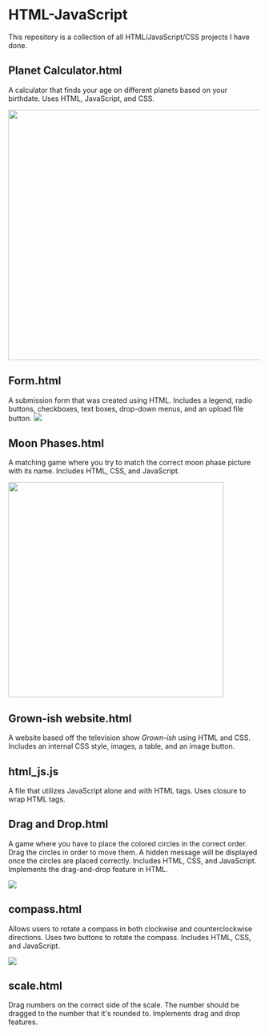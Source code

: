 # HTML-JavaScript

This repository is a collection of all HTML/JavaScript/CSS projects I have done.  


## Planet Calculator.html
A calculator that finds your age on different planets based on your birthdate. Uses HTML, JavaScript, and CSS.

<img src="https://github.com/tiabenson/HTML-JavaScript/blob/main/planet_calculator.png" width="790" height="500">

## Form.html
A submission form that was created using HTML.  Includes a legend, radio buttons, checkboxes, text boxes, drop-down menus, and an upload file button. 
![](https://github.com/tiabenson/HTML-JavaScript/blob/main/form.png)

## Moon Phases.html
A matching game where you try to match the correct moon phase picture with its name. Includes HTML, CSS, and JavaScript. 

<img src="https://github.com/tiabenson/HTML-JavaScript/blob/main/moon_phases.gif" height="430">

## Grown-ish website.html
A website based off the television show *Grown-ish* using HTML and CSS. Includes an internal CSS style, images, a table, and an image button.

## html_js.js
A file that utilizes JavaScript alone and with HTML tags. Uses closure to wrap HTML tags.

## Drag and Drop.html
A game where you have to place the colored circles in the correct order. Drag the circles in order to move them. A hidden message will be displayed once the circles are placed correctly. Includes HTML, CSS, and JavaScript. Implements the drag-and-drop feature in HTML. 

<img src="https://github.com/tiabenson/HTML-JavaScript/blob/main/drag_and_drop.gif">

## compass.html
Allows users to rotate a compass in both clockwise and counterclockwise directions. Uses two buttons to rotate the compass. Includes HTML, CSS, and JavaScript. 

<img src="https://github.com/tiabenson/HTML-JavaScript/blob/main/compass.gif">

## scale.html
Drag numbers on the correct side of the scale. The number should be dragged to the number that it's rounded to. Implements drag and drop features.

